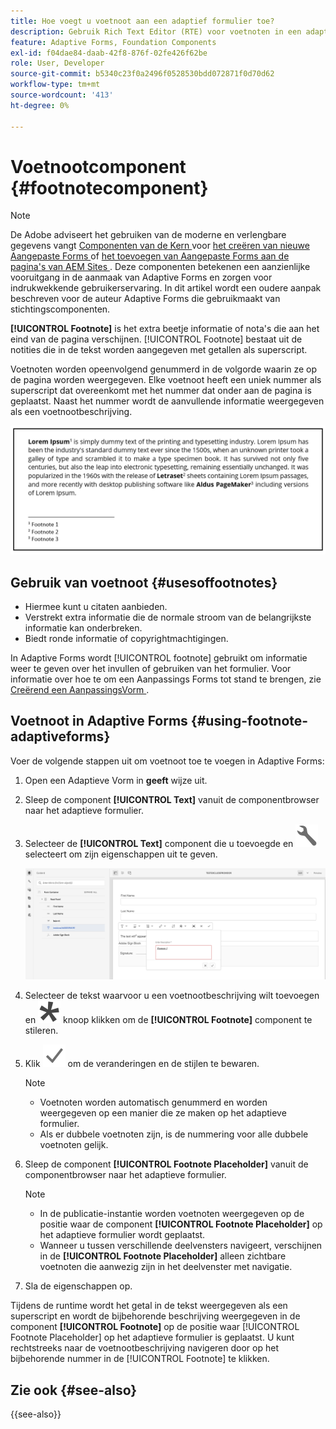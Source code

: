```yaml
---
title: Hoe voegt u voetnoot aan een adaptief formulier toe?
description: Gebruik Rich Text Editor (RTE) voor voetnoten in een adaptieve vorm.
feature: Adaptive Forms, Foundation Components
exl-id: f04dae84-daab-42f8-876f-02fe426f62be
role: User, Developer
source-git-commit: b5340c23f0a2496f0528530bdd072871f0d70d62
workflow-type: tm+mt
source-wordcount: '413'
ht-degree: 0%

---
```


# Voetnootcomponent {#footnotecomponent}

>[!NOTE]
>
> De Adobe adviseert het gebruiken van de moderne en verlengbare gegevens vangt [ Componenten van de Kern ](https://experienceleague.adobe.com/docs/experience-manager-core-components/using/adaptive-forms/introduction.html) voor [ het creëren van nieuwe Aangepaste Forms ](/help/forms/creating-adaptive-form-core-components.md) of [ het toevoegen van Aangepaste Forms aan de pagina&#39;s van AEM Sites ](/help/forms/create-or-add-an-adaptive-form-to-aem-sites-page.md). Deze componenten betekenen een aanzienlijke vooruitgang in de aanmaak van Adaptive Forms en zorgen voor indrukwekkende gebruikerservaring. In dit artikel wordt een oudere aanpak beschreven voor de auteur Adaptive Forms die gebruikmaakt van stichtingscomponenten.

**[!UICONTROL Footnote]** is het extra beetje informatie of nota&#39;s die aan het eind van de pagina verschijnen. [!UICONTROL Footnote] bestaat uit de notities die in de tekst worden aangegeven met getallen als superscript.

Voetnoten worden opeenvolgend genummerd in de volgorde waarin ze op de pagina worden weergegeven. Elke voetnoot heeft een uniek nummer als superscript dat overeenkomt met het nummer dat onder aan de pagina is geplaatst. Naast het nummer wordt de aanvullende informatie weergegeven als een voetnootbeschrijving.

![ Beschrijving van voetnoten ](/help/forms/assets/footnote_description.png)


## Gebruik van voetnoot {#usesoffootnotes}

* Hiermee kunt u citaten aanbieden.
* Verstrekt extra informatie die de normale stroom van de belangrijkste informatie kan onderbreken.
* Biedt ronde informatie of copyrightmachtigingen.

In Adaptive Forms wordt [!UICONTROL footnote] gebruikt om informatie weer te geven over het invullen of gebruiken van het formulier. Voor informatie over hoe te om een Aanpassings Forms tot stand te brengen, zie [ Creërend een AanpassingsVorm ](https://experienceleague.adobe.com/docs/experience-manager-cloud-service/content/forms/create-an-adaptive-form/create-an-adaptive-form-on-forms-cs/creating-adaptive-form.html).

## Voetnoot in Adaptive Forms {#using-footnote-adaptiveforms}

Voer de volgende stappen uit om voetnoot toe te voegen in Adaptive Forms:
1. Open een Adaptieve Vorm in **geeft** wijze uit.
1. Sleep de component **[!UICONTROL Text]** vanuit de componentbrowser naar het adaptieve formulier.
1. Selecteer de **[!UICONTROL Text]** component die u toevoegde en ![ cmp ](assets/configure-icon.svg) selecteert om zijn eigenschappen uit te geven.

   ![ Voetnoot in Aanpassings Forms ](/help/forms/assets/footnote_rte.png)

1. Selecteer de tekst waarvoor u een voetnootbeschrijving wilt toevoegen en ![ ster ](/help/forms/assets/asterisk.svg) knoop klikken om de **[!UICONTROL Footnote]** component te stileren.

1. Klik ![ controle ](/help/forms/assets/save_icon.svg) om de veranderingen en de stijlen te bewaren.

   >[!NOTE]
   >
   >* Voetnoten worden automatisch genummerd en worden weergegeven op een manier die ze maken op het adaptieve formulier.
   >* Als er dubbele voetnoten zijn, is de nummering voor alle dubbele voetnoten gelijk.

1. Sleep de component **[!UICONTROL Footnote Placeholder]** vanuit de componentbrowser naar het adaptieve formulier.
   >[!NOTE]
   >
   >* In de publicatie-instantie worden voetnoten weergegeven op de positie waar de component **[!UICONTROL Footnote Placeholder]** op het adaptieve formulier wordt geplaatst.
   >* Wanneer u tussen verschillende deelvensters navigeert, verschijnen in de **[!UICONTROL Footnote Placeholder]** alleen zichtbare voetnoten die aanwezig zijn in het deelvenster met navigatie.

1. Sla de eigenschappen op.

Tijdens de runtime wordt het getal in de tekst weergegeven als een superscript en wordt de bijbehorende beschrijving weergegeven in de component **[!UICONTROL Footnote]** op de positie waar [!UICONTROL Footnote Placeholder] op het adaptieve formulier is geplaatst. U kunt rechtstreeks naar de voetnootbeschrijving navigeren door op het bijbehorende nummer in de [!UICONTROL Footnote] te klikken.


## Zie ook {#see-also}

{{see-also}}
